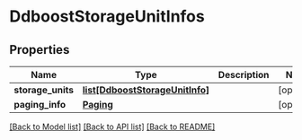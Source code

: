 # DdboostStorageUnitInfos

## Properties
Name | Type | Description | Notes
------------ | ------------- | ------------- | -------------
**storage_units** | [**list[DdboostStorageUnitInfo]**](DdboostStorageUnitInfo.md) |  | [optional] 
**paging_info** | [**Paging**](Paging.md) |  | [optional] 

[[Back to Model list]](../README.md#documentation-for-models) [[Back to API list]](../README.md#documentation-for-api-endpoints) [[Back to README]](../README.md)


